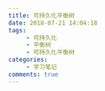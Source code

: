 ```yaml
---
title: 可持久化平衡树
date: 2018-07-21 14:04:18
tags: 
     - 可持久化
     - 平衡树
     - 可持久化平衡树
categories: 
     - 学习笔记
comments: true
---
```

